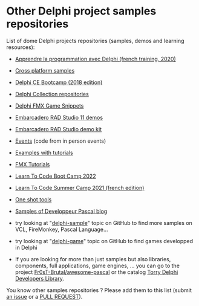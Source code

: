 # Other Delphi project samples repositories

List of dome Delphi projects repositories (samples, demos and learning resources):

* [Apprendre la programmation avec Delphi (french training, 2020)](https://github.com/DeveloppeurPascal/ApprendreLaProgrammationAvecDelphi)
* [Cross platform samples](https://github.com/FMXExpress/Cross-Platform-Samples)
* [Delphi CE Bootcamp (2018 edition)](https://github.com/Embarcadero/DelphiCEBootcamp)
* [Delphi Collection repositories](https://github.com/walwalwalides?tab=repositories&q=Delphi-Collection&type=&language=&sort=)
* [Delphi FMX Game Snippets](https://github.com/DeveloppeurPascal/DelphiFMXGameSnippets)
* [Embarcadero RAD Studio 11 demos](https://github.com/Embarcadero/RADStudio11Demos)
* [Embarcadero RAD Studio demo kit](https://github.com/Embarcadero/RADStudio-DemoKit)
* [Events](https://github.com/flrizzato/EVENTS) (code from in person events)
* [Examples with tutorials](https://github.com/viniciussanchez/examples)
* [FMX Tutorials](https://github.com/viniciusfbb/fmx_tutorials)
* [Learn To Code Boot Camp 2022](https://github.com/LearnDelphiorg/BootCamp2022)
* [Learn To Code Summer Camp 2021 (french edition)](https://github.com/DeveloppeurPascal/LearnToCodeSummerCamp2021)
* [One shot tools](https://github.com/DeveloppeurPascal/one-shot-tools)
* [Samples of Developpeur Pascal blog](https://github.com/DeveloppeurPascal/exemples)

* try looking at "[delphi-sample](https://github.com/topics/delphi-sample)" topic on GitHub to find more samples on VCL, FireMonkey, Pascal Language...

* try looking at "[delphi-game](https://github.com/topics/delphi-game)" topic on GitHub to find games developped in Delphi

* If you are looking for more than just samples but also libraries, components, full applications, game engines, ... you can go to the project [Fr0sT-Brutal/awesome-pascal](https://github.com/Fr0sT-Brutal/awesome-pascal) or the catalog [Torry Delphi Developers Library](https://torry.net).

You know other samples repositories ? Please add them to this list (submit [an issue](https://github.com/DeveloppeurPascal/Delphi-samples/issues) or a [PULL REQUEST](CONTRIBUTING.md)).
